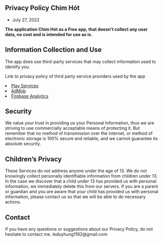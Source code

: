 ## Privacy Policy Chim Hót

- July 27, 2022

<p><b>The application Chim Hót as a Free app, that doesn't collect any user data, no cost and is intended for use as is.</b></p>


<h2>Information Collection and Use</h2>
<p>The app does use third-party services that may collect information used to identify you.</p>
<p>Link to privacy policy of third party service providers used by the app</p<
<ul>
  <li><a href="https://policies.google.com/privacy>Google">Play Services</a></li>
  <li><a href="https://support.google.com/admob/answer/6128543?hl=en">AdMob</a></li>
  <li><a href="https://firebase.google.com/policies/analytics/">Firebase Analytics</a></li>
</ul>

<h2>Security</h2>
We value your trust in providing us your Personal Information, thus we are striving to use commercially acceptable means of protecting it. But remember that no method of transmission over the internet, or method of electronic storage is 100% secure and reliable, and we cannot guarantee its absolute security.

<h2>Children’s Privacy</h2>
These Services do not address anyone under the age of 13. We do not knowingly collect personally identifiable information from children under 13. In the case we discover that a child under 13 has provided us with personal information, we immediately delete this from our servers. If you are a parent or guardian and you are aware that your child has provided us with personal information, please contact us so that we will be able to do necessary actions.

<h2>Contact</h2>
If you have any questions or suggestions about our Privacy Policy, do not hesitate to contact me.
leduyhung1192@gmail.com
